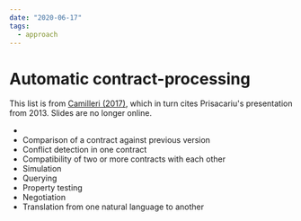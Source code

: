 ```yaml
---
date: "2020-06-17"
tags:
  - approach
---
```


# Automatic contract-processing



This list is from [Camilleri (2017)](https://gupea.ub.gu.se/bitstream/2077/53815/1/gupea_2077_53815_1.pdf), which in turn cites Prisacariu's presentation from 2013. Slides are no longer online.


- <visualization>
- Comparison of a contract against previous version
- Conflict detection in one contract
- Compatibility of two or more contracts with each other
- Simulation
- Querying
- Property testing
- Negotiation
- Translation from one natural language to another
